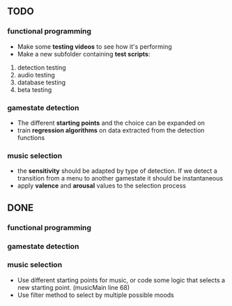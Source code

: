 ## TODO


### functional programming
- Make some **testing videos** to see how it's performing
- Make a new subfolder containing **test scripts**: 
1. detection testing
2. audio testing
3. database testing
4. beta testing

### gamestate detection
- The different **starting points** and the choice can be expanded on
- train **regression algorithms** on data extracted from the detection functions

### music selection
- the **sensitivity** should be adapted by type of detection. If we detect a transition from a menu to another gamestate it should be instantaneous
- apply **valence** and **arousal** values to the selection process

## DONE

### functional programming

### gamestate detection

### music selection
- Use different starting points for music, or code some logic that selects a new starting point. (musicMain line 68)
- Use filter method to select by multiple possible moods 